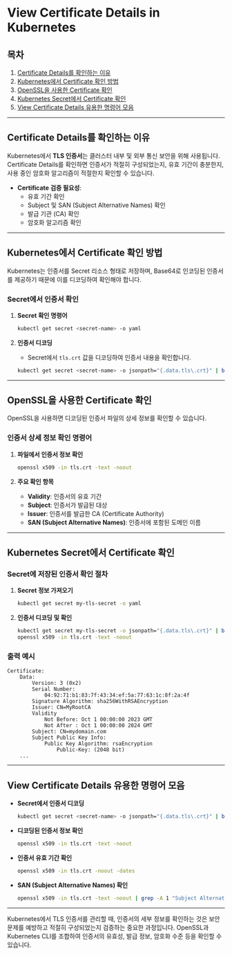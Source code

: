 # View Certificate Details in Kubernetes

## 목차
1. [Certificate Details를 확인하는 이유](#Certificate-Details를-확인하는-이유)
2. [Kubernetes에서 Certificate 확인 방법](#Kubernetes에서-Certificate-확인-방법)
3. [OpenSSL을 사용한 Certificate 확인](#OpenSSL을-사용한-Certificate-확인)
4. [Kubernetes Secret에서 Certificate 확인](#Kubernetes-Secret에서-Certificate-확인)
5. [View Certificate Details 유용한 명령어 모음](#View-Certificate-Details-유용한-명령어-모음)

---

## Certificate Details를 확인하는 이유

Kubernetes에서 **TLS 인증서**는 클러스터 내부 및 외부 통신 보안을 위해 사용됩니다. Certificate Details를 확인하면 인증서가 적절히 구성되었는지, 유효 기간이 충분한지, 사용 중인 암호화 알고리즘이 적절한지 확인할 수 있습니다.

- **Certificate 검증 필요성**:
  - 유효 기간 확인
  - Subject 및 SAN (Subject Alternative Names) 확인
  - 발급 기관 (CA) 확인
  - 암호화 알고리즘 확인

---

## Kubernetes에서 Certificate 확인 방법

Kubernetes는 인증서를 Secret 리소스 형태로 저장하며, Base64로 인코딩된 인증서를 제공하기 때문에 이를 디코딩하여 확인해야 합니다.

### Secret에서 인증서 확인

1. **Secret 확인 명령어**
   ```bash
   kubectl get secret <secret-name> -o yaml
   ```

2. **인증서 디코딩**
   - Secret에서 `tls.crt` 값을 디코딩하여 인증서 내용을 확인합니다.
   ```bash
   kubectl get secret <secret-name> -o jsonpath="{.data.tls\.crt}" | base64 --decode > tls.crt
   ```

---

## OpenSSL을 사용한 Certificate 확인

OpenSSL을 사용하면 디코딩된 인증서 파일의 상세 정보를 확인할 수 있습니다.

### 인증서 상세 정보 확인 명령어

1. **파일에서 인증서 정보 확인**
   ```bash
   openssl x509 -in tls.crt -text -noout
   ```

2. **주요 확인 항목**
   - **Validity**: 인증서의 유효 기간
   - **Subject**: 인증서가 발급된 대상
   - **Issuer**: 인증서를 발급한 CA (Certificate Authority)
   - **SAN (Subject Alternative Names)**: 인증서에 포함된 도메인 이름

---

## Kubernetes Secret에서 Certificate 확인

### Secret에 저장된 인증서 확인 절차

1. **Secret 정보 가져오기**
   ```bash
   kubectl get secret my-tls-secret -o yaml
   ```

2. **인증서 디코딩 및 확인**
   ```bash
   kubectl get secret my-tls-secret -o jsonpath="{.data.tls\.crt}" | base64 --decode > tls.crt
   openssl x509 -in tls.crt -text -noout
   ```

### 출력 예시

```plaintext
Certificate:
    Data:
        Version: 3 (0x2)
        Serial Number:
            04:92:71:b1:83:7f:43:34:ef:5a:77:63:1c:8f:2a:4f
        Signature Algorithm: sha256WithRSAEncryption
        Issuer: CN=MyRootCA
        Validity
            Not Before: Oct 1 00:00:00 2023 GMT
            Not After : Oct 1 00:00:00 2024 GMT
        Subject: CN=mydomain.com
        Subject Public Key Info:
            Public Key Algorithm: rsaEncryption
                Public-Key: (2048 bit)
    ...
```

---

## View Certificate Details 유용한 명령어 모음

- **Secret에서 인증서 디코딩**
  ```bash
  kubectl get secret <secret-name> -o jsonpath="{.data.tls\.crt}" | base64 --decode > tls.crt
  ```

- **디코딩된 인증서 정보 확인**
  ```bash
  openssl x509 -in tls.crt -text -noout
  ```

- **인증서 유효 기간 확인**
  ```bash
  openssl x509 -in tls.crt -noout -dates
  ```

- **SAN (Subject Alternative Names) 확인**
  ```bash
  openssl x509 -in tls.crt -text -noout | grep -A 1 "Subject Alternative Name"
  ```

---

Kubernetes에서 TLS 인증서를 관리할 때, 인증서의 세부 정보를 확인하는 것은 보안 문제를 예방하고 적절히 구성되었는지 검증하는 중요한 과정입니다. OpenSSL과 Kubernetes CLI를 조합하여 인증서의 유효성, 발급 정보, 암호화 수준 등을 확인할 수 있습니다.
